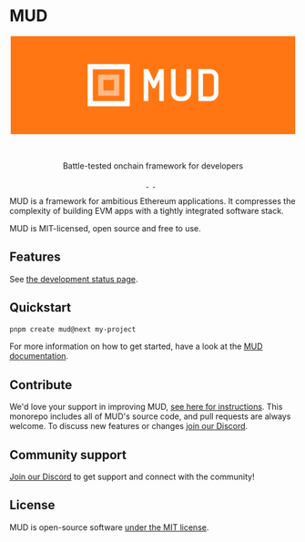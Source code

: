 # MUD

<div align="center">
<img src="docs/public/mud-cover-photo.png" width="500" style="margin: 0 0 30px 0;" alt="MUD logo" />
<p>Battle-tested onchain framework for developers</p>
</div>

<p align="center">
  <a aria-label="license MIT" href="https://opensource.org/licenses/MIT">
    <img alt="" src="https://img.shields.io/badge/License-MIT-yellow.svg">
  </a>
  &nbsp;
  <a aria-label="test status" href="https://github.com/latticexyz/mud/actions/workflows/test.yml">
    <img alt="" src="https://github.com/latticexyz/mud/actions/workflows/test.yml/badge.svg?branch=main&event=push">
  </a>
  &nbsp;
  <a aria-label="docs status" href="https://github.com/latticexyz/mud/actions/workflows/docs.yml">
    <img alt="" src="https://github.com/latticexyz/mud/actions/workflows/docs.yml/badge.svg?branch=main&event=push">
  </a>
</p>

MUD is a framework for ambitious Ethereum applications. It compresses the complexity of building EVM apps with a tightly integrated software stack.

MUD is MIT-licensed, open source and free to use.

## Features

<!--
![MUD features](./docs/public/features.png)
-->

See [the development status page](https://status.mud.dev/).

## Quickstart

```
pnpm create mud@next my-project
```

For more information on how to get started, have a look at the [MUD documentation](https://mud.dev/templates/typescript/getting-started).

## Contribute

We'd love your support in improving MUD, [see here for instructions](https://mud.dev/contribute). This monorepo includes all of MUD's source code, and pull requests are always welcome. To discuss new features or changes [join our Discord](https://lattice.xyz/discord).

## Community support

[Join our Discord](https://lattice.xyz/discord) to get support and connect with the community!

## License

MUD is open-source software [under the MIT license](LICENSE).
